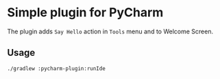 # Simple plugin for PyCharm 

The plugin adds `Say Hello` action in `Tools` menu and to Welcome Screen.

## Usage

`./gradlew :pycharm-plugin:runIde`